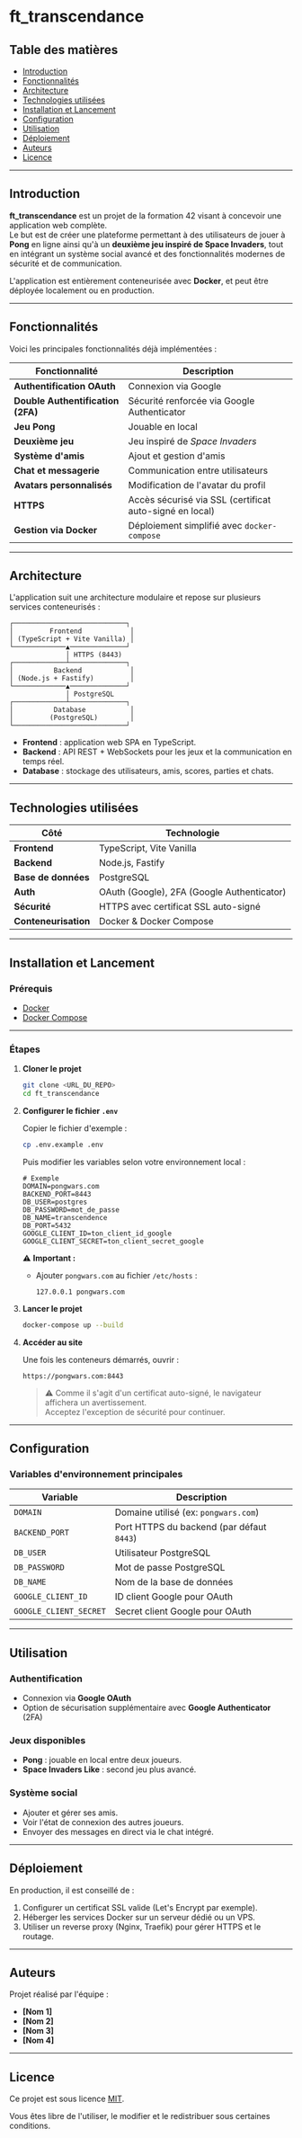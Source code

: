 # ft_transcendance

## Table des matières
- [Introduction](#introduction)
- [Fonctionnalités](#fonctionnalités)
- [Architecture](#architecture)
- [Technologies utilisées](#technologies-utilisées)
- [Installation et Lancement](#installation-et-lancement)
- [Configuration](#configuration)
- [Utilisation](#utilisation)
- [Déploiement](#déploiement)
- [Auteurs](#auteurs)
- [Licence](#licence)

---

## Introduction

**ft_transcendance** est un projet de la formation 42 visant à concevoir une application web complète.  
Le but est de créer une plateforme permettant à des utilisateurs de jouer à **Pong** en ligne ainsi qu'à un **deuxième jeu inspiré de Space Invaders**, tout en intégrant un système social avancé et des fonctionnalités modernes de sécurité et de communication.

L'application est entièrement conteneurisée avec **Docker**, et peut être déployée localement ou en production.

---

## Fonctionnalités

Voici les principales fonctionnalités déjà implémentées :

| Fonctionnalité            | Description |
|---------------------------|-------------|
| **Authentification OAuth** | Connexion via Google |
| **Double Authentification (2FA)** | Sécurité renforcée via Google Authenticator |
| **Jeu Pong**               | Jouable en local |
| **Deuxième jeu**           | Jeu inspiré de *Space Invaders* |
| **Système d'amis**         | Ajout et gestion d'amis |
| **Chat et messagerie**     | Communication entre utilisateurs |
| **Avatars personnalisés**  | Modification de l'avatar du profil |
| **HTTPS**                   | Accès sécurisé via SSL (certificat auto-signé en local) |
| **Gestion via Docker**      | Déploiement simplifié avec `docker-compose` |

---

## Architecture

L'application suit une architecture modulaire et repose sur plusieurs services conteneurisés :

```
┌────────────────────────────┐
│         Frontend            │
│ (TypeScript + Vite Vanilla) │
└─────────────▲──────────────┘
              │ HTTPS (8443)
┌─────────────┴──────────────┐
│          Backend            │
│ (Node.js + Fastify)         │
└─────────────▲──────────────┘
              │ PostgreSQL
┌─────────────┴──────────────┐
│          Database           │
│         (PostgreSQL)        │
└────────────────────────────┘
```

- **Frontend** : application web SPA en TypeScript.
- **Backend** : API REST + WebSockets pour les jeux et la communication en temps réel.
- **Database** : stockage des utilisateurs, amis, scores, parties et chats.

---

## Technologies utilisées

| Côté       | Technologie            |
|------------|-----------------------|
| **Frontend** | TypeScript, Vite Vanilla |
| **Backend**  | Node.js, Fastify |
| **Base de données** | PostgreSQL |
| **Auth**     | OAuth (Google), 2FA (Google Authenticator) |
| **Sécurité** | HTTPS avec certificat SSL auto-signé |
| **Conteneurisation** | Docker & Docker Compose |

---

## Installation et Lancement

### Prérequis
- [Docker](https://www.docker.com/)
- [Docker Compose](https://docs.docker.com/compose/)

---

### Étapes

1. **Cloner le projet**

   ```bash
   git clone <URL_DU_REPO>
   cd ft_transcendance
   ```

2. **Configurer le fichier `.env`**

   Copier le fichier d'exemple :

   ```bash
   cp .env.example .env
   ```

   Puis modifier les variables selon votre environnement local :

   ```
   # Exemple
   DOMAIN=pongwars.com
   BACKEND_PORT=8443
   DB_USER=postgres
   DB_PASSWORD=mot_de_passe
   DB_NAME=transcendence
   DB_PORT=5432
   GOOGLE_CLIENT_ID=ton_client_id_google
   GOOGLE_CLIENT_SECRET=ton_client_secret_google
   ```

   ⚠️ **Important :**  
   - Ajouter `pongwars.com` au fichier `/etc/hosts` :
     ```
     127.0.0.1 pongwars.com
     ```

3. **Lancer le projet**

   ```bash
   docker-compose up --build
   ```

4. **Accéder au site**

   Une fois les conteneurs démarrés, ouvrir :

   ```
   https://pongwars.com:8443
   ```

   > ⚠️ Comme il s'agit d'un certificat auto-signé, le navigateur affichera un avertissement.  
   > Acceptez l'exception de sécurité pour continuer.

---

## Configuration

### Variables d'environnement principales

| Variable | Description |
|-----------|-------------|
| `DOMAIN` | Domaine utilisé (ex: `pongwars.com`) |
| `BACKEND_PORT` | Port HTTPS du backend (par défaut `8443`) |
| `DB_USER` | Utilisateur PostgreSQL |
| `DB_PASSWORD` | Mot de passe PostgreSQL |
| `DB_NAME` | Nom de la base de données |
| `GOOGLE_CLIENT_ID` | ID client Google pour OAuth |
| `GOOGLE_CLIENT_SECRET` | Secret client Google pour OAuth |

---

## Utilisation

### Authentification
- Connexion via **Google OAuth**
- Option de sécurisation supplémentaire avec **Google Authenticator** (2FA)

### Jeux disponibles
- **Pong** : jouable en local entre deux joueurs.
- **Space Invaders Like** : second jeu plus avancé.

### Système social
- Ajouter et gérer ses amis.
- Voir l'état de connexion des autres joueurs.
- Envoyer des messages en direct via le chat intégré.

---

## Déploiement

En production, il est conseillé de :

1. Configurer un certificat SSL valide (Let's Encrypt par exemple).
2. Héberger les services Docker sur un serveur dédié ou un VPS.
3. Utiliser un reverse proxy (Nginx, Traefik) pour gérer HTTPS et le routage.

---

## Auteurs

Projet réalisé par l'équipe :  

- **[Nom 1]**
- **[Nom 2]**
- **[Nom 3]**
- **[Nom 4]**

---

## Licence

Ce projet est sous licence [MIT](https://opensource.org/licenses/MIT).  

Vous êtes libre de l'utiliser, le modifier et le redistribuer sous certaines conditions.

